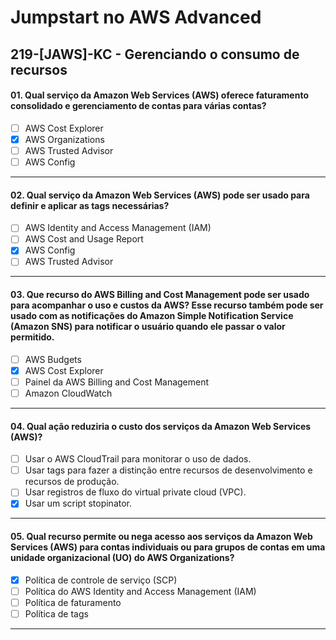 # Jumpstart no AWS Advanced

## 219-[JAWS]-KC - Gerenciando o consumo de recursos

#### 01. Qual serviço da Amazon Web Services (AWS) oferece faturamento consolidado e gerenciamento de contas para várias contas?
- [ ] AWS Cost Explorer
- [x] AWS Organizations
- [ ] AWS Trusted Advisor
- [ ] AWS Config

***

#### 02. Qual serviço da Amazon Web Services (AWS) pode ser usado para definir e aplicar as tags necessárias?
- [ ] AWS Identity and Access Management (IAM)
- [ ] AWS Cost and Usage Report
- [x] AWS Config
- [ ] AWS Trusted Advisor
 
***

#### 03. Que recurso do AWS Billing and Cost Management pode ser usado para acompanhar o uso e custos da AWS? Esse recurso também pode ser usado com as notificações do Amazon Simple Notification Service (Amazon SNS) para notificar o usuário quando ele passar o valor permitido.
- [ ] AWS Budgets
- [x] AWS Cost Explorer
- [ ] Painel da AWS Billing and Cost Management
- [ ] Amazon CloudWatch

***

#### 04. Qual ação reduziria o custo dos serviços da Amazon Web Services (AWS)?
- [ ] Usar o AWS CloudTrail para monitorar o uso de dados.
- [ ] Usar tags para fazer a distinção entre recursos de desenvolvimento e recursos de produção.
- [ ] Usar registros de fluxo do virtual private cloud (VPC).
- [x] Usar um script stopinator.

***

#### 05. Qual recurso permite ou nega acesso aos serviços da Amazon Web Services (AWS) para contas individuais ou para grupos de contas em uma unidade organizacional (UO) do AWS Organizations?
- [x] Política de controle de serviço (SCP)
- [ ] Política do AWS Identity and Access Management (IAM)
- [ ] Política de faturamento
- [ ] Política de tags

***
